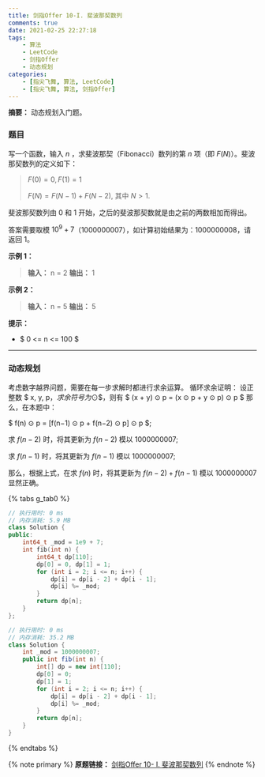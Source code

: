```yaml
---
title: 剑指Offer 10-I. 斐波那契数列
comments: true
date: 2021-02-25 22:27:18
tags:
    - 算法
    - LeetCode
    - 剑指Offer
    - 动态规划
categories:
    - [指尖飞舞, 算法, LeetCode]
    - [指尖飞舞, 算法, 剑指Offer]
---
```

__摘要：__
动态规划入门题。
<!-- more -->


### 题目

写一个函数，输入 $n$ ，求斐波那契（Fibonacci）数列的第 $n$ 项（即 $F(N)$）。斐波那契数列的定义如下：

> $F(0) = 0,   F(1) = 1$
>
> $F(N) = F(N - 1) + F(N - 2)$, 其中 $N > 1.$

斐波那契数列由 $0$ 和 $1$ 开始，之后的斐波那契数就是由之前的两数相加而得出。

答案需要取模 $10^9 + 7$（$1000000007$），如计算初始结果为：$1000000008$，请返回 $1$。
 

__示例 1：__

> __输入：__ n = 2
> __输出：__ 1

__示例 2：__

> __输入：__ n = 5
> __输出：__ 5
 

__提示：__

+ $ 0 <= n <= 100 $
___

### 动态规划

考虑数字越界问题，需要在每一步求解时都进行求余运算。
循环求余证明：
设正整数 $ x, y, p$，求余符号为$⊙$，则有 
$ (x + y) ⊙ p = (x ⊙ p + y ⊙ p) ⊙ p $
那么，在本题中：

$ f(n) ⊙ p = [f(n−1) ⊙ p + f(n−2) ⊙ p] ⊙ p $;

求 $f(n - 2)$ 时，将其更新为 $f(n - 2)$ 模以 $1000000007$;

求 $f(n - 1)$ 时，将其更新为 $f(n - 1)$ 模以 $1000000007$;

那么，根据上式，在求 $f(n)$ 时，将其更新为 $f(n - 2) + f(n - 1)$ 模以
 $1000000007$ 显然正确。

{% tabs g_tab0 %}
<!-- tab C++ -->
```c++
// 执行用时: 0 ms
// 内存消耗: 5.9 MB
class Solution {
public:
    int64_t _mod = 1e9 + 7;
    int fib(int n) {
        int64_t dp[110];
        dp[0] = 0, dp[1] = 1;
        for (int i = 2; i <= n; i++) {
            dp[i] = dp[i - 2] + dp[i - 1];
            dp[i] %= _mod;
        }
        return dp[n];
    }
};
```
<!-- endtab -->

<!-- tab Java -->
```java
// 执行用时: 0 ms
// 内存消耗: 35.2 MB
class Solution {
    int _mod = 1000000007;
    public int fib(int n) {
        int[] dp = new int[110];
        dp[0] = 0;
        dp[1] = 1;
        for (int i = 2; i <= n; i++) {
            dp[i] = dp[i - 2] + dp[i - 1];
            dp[i] %= _mod;
        }
        return dp[n];
    }
}
```
<!-- endtab -->
{% endtabs %}

{% note primary %}
__原题链接：__ [剑指Offer 10- I. 斐波那契数列](https://leetcode-cn.com/problems/fei-bo-na-qi-shu-lie-lcof/)
{% endnote %}